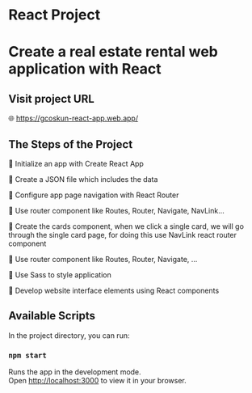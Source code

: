 # React Project 

# Create a real estate rental web application with React

## Visit project URL

🌐 https://gcoskun-react-app.web.app/

## The Steps of the Project

🌟 Initialize an app with Create React App

🌟 Create a JSON file which includes the data

🌟 Configure app page navigation with React Router

🌟 Use router component like Routes, Router, Navigate, NavLink...

🌟 Create the cards component, when we click a single card, we will go through the single card page, for doing this use NavLink react router component

🌟 Use router component like Routes, Router, Navigate, ...

🌟 Use Sass to style application

🌟 Develop website interface elements using React components



## Available Scripts

In the project directory, you can run:

### `npm start`

Runs the app in the development mode.\
Open [http://localhost:3000](http://localhost:3000) to view it in your browser.




